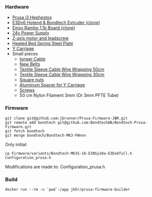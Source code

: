 ### Hardware

- [Prusa i3 Hephestos](https://reprap.org/wiki/Prusa_i3_Hephestos/de)
- [E3Dv6 Hotend & Bondtech Extruder (clone)](https://www.aliexpress.com/item/32998931899.html)
- [Einsy Rambo 1.1b Board (clone)](https://www.aliexpress.com/item/33050288555.html)
- [24v Power Supply](https://www.aliexpress.com/item/32981105025.html)
- [Z-axis motor and leadscrew](https://www.aliexpress.com/item/32969385500.html)
- [Heated Bed Spring Steel Plate](https://www.aliexpress.com/item/32967508650.html)
- [Y Carriage](https://www.aliexpress.com/item/32974984693.html)
- Small pieces
  - [longer Cable](https://www.aliexpress.com/item/33004224274.html)
  - [New Belts](https://www.aliexpress.com/item/32918948939.html)
  - [Textile Sleeve Cable Wire Wrapping 50cm](https://www.aliexpress.com/item/33025264662.html)
  - [Textile Sleeve Cable Wire Wrapping 30cm](https://www.aliexpress.com/item/32906748700.html)
  - [Square nuts](https://www.aliexpress.com/item/33041131000.html)
  - [Aluminum Spacer for Y Carriage](https://www.aliexpress.com/item/4000333522667.html)
  - [Screws](https://www.aliexpress.com/item/33022099174.html)
  - 50 cm Nylon Filament 3mm (Or 3mm PFTE Tube)

### Firmware

    git clone git@github.com:jbrunner/Prusa-Firmware-JBR.git
    git remote add bondtech git@github.com:BondtechAB/Bondtech-Prusa-Firmware.git
    git fetch bondtech
    git merge bondtech/Bondtech-MK3-FWnnn

Only initial:

    cp Firmware/variants/Bondtech-MK3S-16-EINSy10a-E3Dv6full.h Configuration_prusa.h

Modifications are made to: Configuration_prusa.h


### Build

    docker run --rm -v `pwd`:/app jb5r/prusa-firmware-builder